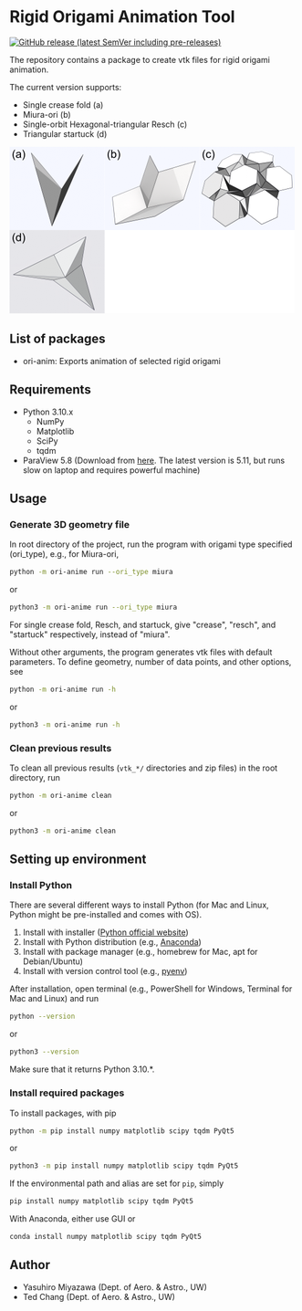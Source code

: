 # Rigid Origami Animation Tool

[![GitHub release (latest SemVer including pre-releases)](https://img.shields.io/github/v/release/yrmiya/rigidori-animation?color=0033&include_prereleases&sort=semver)](https://github.com/yrmiya/rigidori-animation/releases/latest)

The repository contains a package to create vtk files for rigid origami animation.

The current version supports:

- Single crease fold (a)
- Miura-ori (b)
- Single-orbit Hexagonal-triangular Resch (c)
- Triangular startuck (d)

![Supported origami types][origami]

[origami]: img/origami.png "Supported origami types"

## List of packages

- ori-anim: Exports animation of selected rigid origami

## Requirements

- Python 3.10.x
  - NumPy
  - Matplotlib
  - SciPy
  - tqdm
- ParaView 5.8 (Download from [here](https://www.paraview.org/download/). The latest version is 5.11, but runs slow on laptop and requires powerful machine)

## Usage

### Generate 3D geometry file

In root directory of the project, run the program with origami type specified (ori_type), e.g., for Miura-ori,

```sh
python -m ori-anime run --ori_type miura
```

or

```sh
python3 -m ori-anime run --ori_type miura
```

For single crease fold, Resch, and startuck, give "crease", "resch", and "startuck" respectively, instead of "miura".

Without other arguments, the program generates vtk files with default parameters.
To define geometry, number of data points, and other options, see

```sh
python -m ori-anime run -h
```

or

```sh
python3 -m ori-anime run -h
```

### Clean previous results

To clean all previous results (`vtk_*/` directories and zip files) in the root directory, run

```sh
python -m ori-anime clean
```

or

```sh
python3 -m ori-anime clean
```

## Setting up environment

### Install Python

There are several different ways to install Python (for Mac and Linux, Python might be pre-installed and comes with OS).

1. Install with installer ([Python official website](https://www.python.org/downloads/release/python-3108/))
2. Install with Python distribution (e.g., [Anaconda](https://www.anaconda.com/products/distribution))
3. Install with package manager (e.g., homebrew for Mac, apt for Debian/Ubuntu)
4. Install with version control tool (e.g., [pyenv](https://github.com/pyenv/pyenv))

After installation, open terminal (e.g., PowerShell for Windows, Terminal for Mac and Linux) and run

```sh
python --version
```

or

```sh
python3 --version
```

Make sure that it returns Python 3.10.\*.

### Install required packages

To install packages, with pip

```sh
python -m pip install numpy matplotlib scipy tqdm PyQt5
```

or

```sh
python3 -m pip install numpy matplotlib scipy tqdm PyQt5
```

If the environmental path and alias are set for `pip`, simply

```sh
pip install numpy matplotlib scipy tqdm PyQt5
```

With Anaconda, either use GUI or

```sh
conda install numpy matplotlib scipy tqdm PyQt5
```

## Author

- Yasuhiro Miyazawa (Dept. of Aero. & Astro., UW)
- Ted Chang (Dept. of Aero. & Astro., UW)
